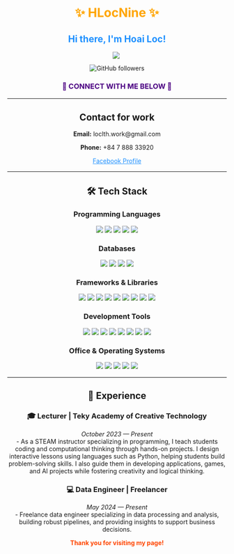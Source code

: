 <!-- Main Title -->
<h1 style="color:#FFA500; text-align:center;"><b>✨ HLocNine ✨</b></h1>
<h2 style="color:#1E90FF; text-align:center;">Hi there, I'm Hoai Loc!</h2>

<!-- GIF avatar -->
<div style="text-align:center;">
  <img 
src="https://camo.githubusercontent.com/197d47b91a094d00f39850f2fb8757fecb784999299284c92488234edba3ba80/68747470733a2f2f692e70696e696d672e636f6d2f6f726967696e616c732f39322f61342f36622f39326134366230363836656536626434363863353733363464313132386266632e676966" />
  <img 
</div>

<!-- Follow badge -->
<div style="text-align:center; margin-top: 10px;">
  <img src="https://img.shields.io/github/followers/HoaiLoc9?label=Follow&style=social" alt="GitHub followers" />
</div>

<h3 style="color:#4B0082; text-align:center;">👋 CONNECT WITH ME BELOW 👋</h3>

<hr style="border-top: 2px solid #eee;">

<!-- Contact -->
<h2>Contact for work</h2>
<p><strong>Email:</strong> loclth.work@gmail.com</p>
<p><strong>Phone:</strong> +84 7 888 33920</p>
<p><a href="https://www.facebook.com/hoailoc050504" target="_blank" style="color:#1E90FF;">Facebook Profile</a></p>

<hr style="border-top: 2px solid #eee;">

<!-- Tech stack -->
<h2>🛠 Tech Stack</h2>

<h3>Programming Languages</h3>
<p>
  <img src="https://img.shields.io/badge/-Python-333?style=flat&logo=python" />
  <img src="https://img.shields.io/badge/-HTML5-333?style=flat&logo=html5" />
  <img src="https://img.shields.io/badge/-CSS3-333?style=flat&logo=css3&logoColor=1572B6" />
  <img src="https://img.shields.io/badge/-SQL-333?style=flat&logo=sql" />
  <img src="https://img.shields.io/badge/-JavaScript-333?style=flat&logo=javascript" />
</p>

<h3>Databases</h3>
<p>
  <img src="https://img.shields.io/badge/-MySQL-333?style=flat&logo=mysql" />
  <img src="https://img.shields.io/badge/-SQLite-333?style=flat&logo=sqlite" />
  <img src="https://img.shields.io/badge/-PostgreSQL-333?style=flat&logo=postgresql" />
  <img src="https://img.shields.io/badge/-MongoDB-333?style=flat&logo=mongodb" />
</p>

<h3>Frameworks & Libraries</h3>
<p>
  <img src="https://img.shields.io/badge/-Django-333?style=flat&logo=django" />
  <img src="https://img.shields.io/badge/-Flask-333?style=flat&logo=flask" />
  <img src="https://img.shields.io/badge/-Spark-333?style=flat&logo=spark" />
  <img src="https://img.shields.io/badge/-Selenium-333?style=flat&logo=selenium" />
  <img src="https://img.shields.io/badge/-Scrapy-333?style=flat&logo=scrapy" />
  <img src="https://img.shields.io/badge/-Pandas-333?style=flat&logo=pandas" />
  <img src="https://img.shields.io/badge/-NumPy-333?style=flat&logo=numpy" />
  <img src="https://img.shields.io/badge/-Matplotlib-333?style=flat&logo=matplotlib" />
  <img src="https://img.shields.io/badge/-Seaborn-333?style=flat&logo=seaborn" />
</p>

<h3>Development Tools</h3>
<p>
  <img src="https://img.shields.io/badge/-Git-333?style=flat&logo=git" />
  <img src="https://img.shields.io/badge/-GitHub-333?style=flat&logo=github" />
  <img src="https://img.shields.io/badge/-Docker-333?style=flat&logo=docker" />
  <img src="https://img.shields.io/badge/-Anaconda-333?style=flat&logo=anaconda" />
  <img src="https://img.shields.io/badge/-Jupyter-333?style=flat&logo=jupyter" />
  <img src="https://img.shields.io/badge/-Google%20Colab-333?style=flat&logo=googlecolab" />
  <img src="https://img.shields.io/badge/-PyCharm-333?style=flat&logo=pycharm" />
  <img src="https://img.shields.io/badge/-Spyder-333?style=flat&logo=spyder" />
</p>

<h3>Office & Operating Systems</h3>
<p>
  <img src="https://img.shields.io/badge/-Power%20BI-333?style=flat&logo=powerbi" />
  <img src="https://img.shields.io/badge/-Figma-333?style=flat&logo=figma" />
  <img src="https://img.shields.io/badge/-macOS-333?style=flat&logo=apple" />
  <img src="https://img.shields.io/badge/-Linux-333?style=flat&logo=linux" />
  <img src="https://img.shields.io/badge/-Windows-333?style=flat&logo=windows" />
</p>

<hr style="border-top: 2px solid #eee;">

<!-- Experience -->
<h2>💼 Experience</h2>

<h3>🎓 Lecturer | Teky Academy of Creative Technology</h3>
<p><em>October 2023 — Present</em><br>
- As a STEAM instructor specializing in programming, I teach students coding and computational thinking through hands-on projects. I design interactive lessons using languages such as Python, helping students build problem-solving skills. I also guide them in developing applications, games, and AI projects while fostering creativity and logical thinking.</p>

<h3>💻 Data Engineer | Freelancer</h3>
<p><em>May 2024 — Present</em><br>
- Freelance data engineer specializing in data processing and analysis, building robust pipelines, and providing insights to support business decisions.</p>


  <p style="color:#FF4500; font-weight:bold;">Thank you for visiting my page!</p>

